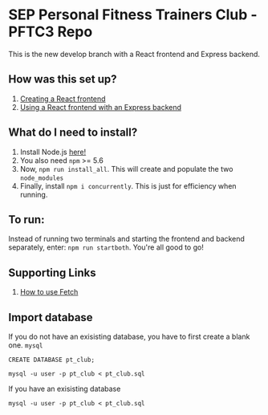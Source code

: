 # SEP Personal Fitness Trainers Club - PFTC3 Repo
This is the new develop branch with a React frontend and Express backend.

## How was this set up?
1. <a href = https://reactjs.org/docs/create-a-new-react-app.html#create-react-app> Creating a React frontend </a>
2. <a href = https://levelup.gitconnected.com/create-a-react-app-with-an-express-backend-24740b0a6f5e> Using a React frontend with an Express backend </a>


## What do I need to install?
1. Install Node.js <a href = https://nodejs.org/en/download/> here! </a>
2. You also need <code>npm</code> >= 5.6
3. Now, <code>npm run install_all</code>. This will create and populate the two <code>node_modules</code>
4. Finally, install <code>npm i concurrently</code>. This is just for efficiency when running.

## To run:
Instead of running two terminals and starting the frontend and backend separately, enter:
<code>npm run startboth</code>.
You're all good to go!

## Supporting Links
1. <a href = https://css-tricks.com/using-fetch/> How to use Fetch </a>

## Import database
If you do not have an exisisting database, you have to first create a blank one. 
```mysql```

```CREATE DATABASE pt_club;```

```mysql -u user -p pt_club < pt_club.sql```

If you have an exisisting database

```mysql -u user -p pt_club < pt_club.sql```
